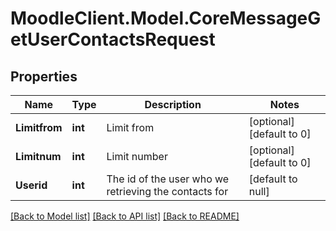 # MoodleClient.Model.CoreMessageGetUserContactsRequest

## Properties

Name | Type | Description | Notes
------------ | ------------- | ------------- | -------------
**Limitfrom** | **int** | Limit from | [optional] [default to 0]
**Limitnum** | **int** | Limit number | [optional] [default to 0]
**Userid** | **int** | The id of the user who we retrieving the contacts for | [default to null]

[[Back to Model list]](../README.md#documentation-for-models) [[Back to API list]](../README.md#documentation-for-api-endpoints) [[Back to README]](../README.md)

